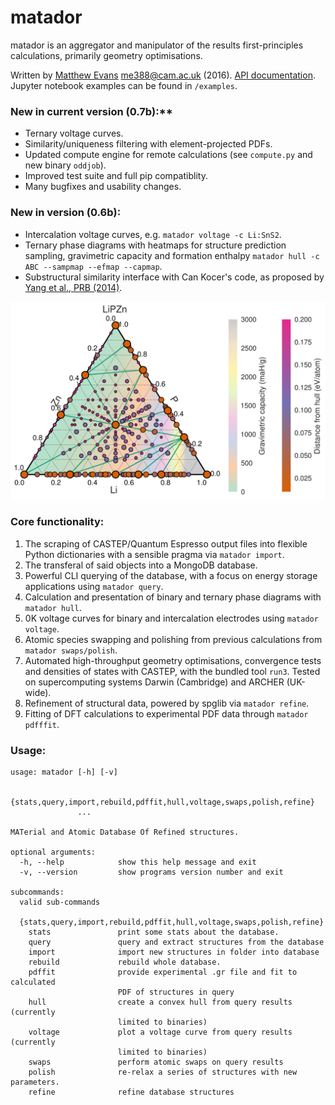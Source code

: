# **matador**

matador is an aggregator and manipulator of the results first-principles calculations, primarily geometry optimisations.

Written by [Matthew Evans](www.tcm.phy.cam.ac.uk/~me388) me388@cam.ac.uk (2016). [API documentation](www.tcm.phy.cam.ac.uk/~me388/matador/). Jupyter notebook examples can be found in ``/examples``.

### New in current version (0.7b):**
* Ternary voltage curves.
* Similarity/uniqueness filtering with element-projected PDFs.
* Updated compute engine for remote calculations (see ``compute.py`` and new binary ``oddjob``).
* Improved test suite and full pip compatiblity.
* Many bugfixes and usability changes.

### New in version (0.6b):
* Intercalation voltage curves, e.g. ```matador voltage -c Li:SnS2```.
* Ternary phase diagrams with heatmaps for structure prediction sampling, gravimetric capacity and formation enthalpy ```matador hull -c ABC --sampmap --efmap --capmap```.
* Substructural similarity interface with Can Kocer's code, as proposed by [Yang et al., PRB (2014)](http://journals.aps.org/prb/abstract/10.1103/PhysRevB.90.054102).

![lipzn.png](docs/img/lipzn.png)

### Core functionality: ###

1. The scraping of CASTEP/Quantum Espresso output files into flexible Python dictionaries with a sensible pragma via `matador import`.
2. The transferal of said objects into a MongoDB database.
3. Powerful CLI querying of the database, with a focus on energy storage applications using ```matador query```.
4. Calculation and presentation of binary and ternary phase diagrams with ```matador hull```.
5. 0K voltage curves for binary and intercalation electrodes using ```matador voltage```.
6. Atomic species swapping and polishing from previous calculations from ```matador swaps/polish```.
7. Automated high-throughput geometry optimisations, convergence tests and densities of states with CASTEP, with the bundled tool ```run3```. Tested on supercomputing systems Darwin (Cambridge) and ARCHER (UK-wide).
8. Refinement of structural data, powered by spglib via ```matador refine```.
9. Fitting of DFT calculations to experimental PDF data through ```matador pdfffit```.

### Usage: ###
```text
usage: matador [-h] [-v]
               
               {stats,query,import,rebuild,pdffit,hull,voltage,swaps,polish,refine}
               ...

MATerial and Atomic Database Of Refined structures.

optional arguments:
  -h, --help            show this help message and exit
  -v, --version         show programs version number and exit

subcommands:
  valid sub-commands

  {stats,query,import,rebuild,pdffit,hull,voltage,swaps,polish,refine}
    stats               print some stats about the database.
    query               query and extract structures from the database
    import              import new structures in folder into database
    rebuild             rebuild whole database.
    pdffit              provide experimental .gr file and fit to calculated
                        PDF of structures in query
    hull                create a convex hull from query results (currently
                        limited to binaries)
    voltage             plot a voltage curve from query results (currently
                        limited to binaries)
    swaps               perform atomic swaps on query results
    polish              re-relax a series of structures with new parameters.
    refine              refine database structures

```
